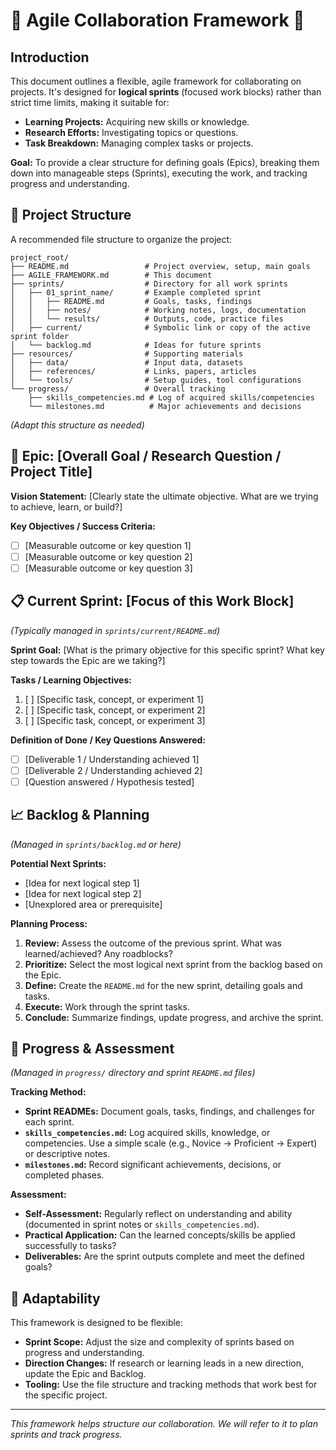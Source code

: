 # 🎯 Agile Collaboration Framework 🎯

## Introduction

This document outlines a flexible, agile framework for collaborating on projects. It's designed for **logical sprints** (focused work blocks) rather than strict time limits, making it suitable for:

- **Learning Projects:** Acquiring new skills or knowledge.
- **Research Efforts:** Investigating topics or questions.
- **Task Breakdown:** Managing complex tasks or projects.

**Goal:** To provide a clear structure for defining goals (Epics), breaking them down into manageable steps (Sprints), executing the work, and tracking progress and understanding.

## 📁 Project Structure

A recommended file structure to organize the project:

```
project_root/
├── README.md                 # Project overview, setup, main goals
├── AGILE_FRAMEWORK.md        # This document
├── sprints/                  # Directory for all work sprints
│   ├── 01_sprint_name/       # Example completed sprint
│   │   ├── README.md         # Goals, tasks, findings
│   │   ├── notes/            # Working notes, logs, documentation
│   │   └── results/          # Outputs, code, practice files
│   ├── current/              # Symbolic link or copy of the active sprint folder
│   └── backlog.md            # Ideas for future sprints
├── resources/                # Supporting materials
│   ├── data/                 # Input data, datasets
│   ├── references/           # Links, papers, articles
│   └── tools/                # Setup guides, tool configurations
└── progress/                 # Overall tracking
    ├── skills_competencies.md # Log of acquired skills/competencies
    └── milestones.md          # Major achievements and decisions
```

_(Adapt this structure as needed)_

## 🎯 Epic: [Overall Goal / Research Question / Project Title]

**Vision Statement:**
[Clearly state the ultimate objective. What are we trying to achieve, learn, or build?]

**Key Objectives / Success Criteria:**

- [ ] [Measurable outcome or key question 1]
- [ ] [Measurable outcome or key question 2]
- [ ] [Measurable outcome or key question 3]

## 📋 Current Sprint: [Focus of this Work Block]

_(Typically managed in `sprints/current/README.md`)_

**Sprint Goal:**
[What is the primary objective for this specific sprint? What key step towards the Epic are we taking?]

**Tasks / Learning Objectives:**

1.  [ ] [Specific task, concept, or experiment 1]
2.  [ ] [Specific task, concept, or experiment 2]
3.  [ ] [Specific task, concept, or experiment 3]

**Definition of Done / Key Questions Answered:**

- [ ] [Deliverable 1 / Understanding achieved 1]
- [ ] [Deliverable 2 / Understanding achieved 2]
- [ ] [Question answered / Hypothesis tested]

## 📈 Backlog & Planning

_(Managed in `sprints/backlog.md` or here)_

**Potential Next Sprints:**

- [Idea for next logical step 1]
- [Idea for next logical step 2]
- [Unexplored area or prerequisite]

**Planning Process:**

1.  **Review:** Assess the outcome of the previous sprint. What was learned/achieved? Any roadblocks?
2.  **Prioritize:** Select the most logical next sprint from the backlog based on the Epic.
3.  **Define:** Create the `README.md` for the new sprint, detailing goals and tasks.
4.  **Execute:** Work through the sprint tasks.
5.  **Conclude:** Summarize findings, update progress, and archive the sprint.

## 📝 Progress & Assessment

_(Managed in `progress/` directory and sprint `README.md` files)_

**Tracking Method:**

- **Sprint READMEs:** Document goals, tasks, findings, and challenges for each sprint.
- **`skills_competencies.md`:** Log acquired skills, knowledge, or competencies. Use a simple scale (e.g., Novice -> Proficient -> Expert) or descriptive notes.
- **`milestones.md`:** Record significant achievements, decisions, or completed phases.

**Assessment:**

- **Self-Assessment:** Regularly reflect on understanding and ability (documented in sprint notes or `skills_competencies.md`).
- **Practical Application:** Can the learned concepts/skills be applied successfully to tasks?
- **Deliverables:** Are the sprint outputs complete and meet the defined goals?

## 🔄 Adaptability

This framework is designed to be flexible:

- **Sprint Scope:** Adjust the size and complexity of sprints based on progress and understanding.
- **Direction Changes:** If research or learning leads in a new direction, update the Epic and Backlog.
- **Tooling:** Use the file structure and tracking methods that work best for the specific project.

---

_This framework helps structure our collaboration. We will refer to it to plan sprints and track progress._
